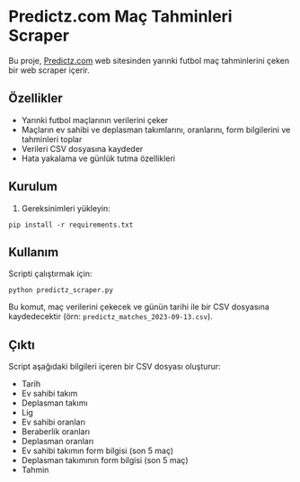 # Predictz.com Maç Tahminleri Scraper

Bu proje, [Predictz.com](https://www.predictz.com/predictions/tomorrow/) web sitesinden yarınki futbol maç tahminlerini çeken bir web scraper içerir.

## Özellikler

- Yarınki futbol maçlarının verilerini çeker
- Maçların ev sahibi ve deplasman takımlarını, oranlarını, form bilgilerini ve tahminleri toplar
- Verileri CSV dosyasına kaydeder
- Hata yakalama ve günlük tutma özellikleri

## Kurulum

1. Gereksinimleri yükleyin:
```
pip install -r requirements.txt
```

## Kullanım

Scripti çalıştırmak için:
```
python predictz_scraper.py
```

Bu komut, maç verilerini çekecek ve günün tarihi ile bir CSV dosyasına kaydedecektir (örn: `predictz_matches_2023-09-13.csv`).

## Çıktı

Script aşağıdaki bilgileri içeren bir CSV dosyası oluşturur:

- Tarih
- Ev sahibi takım
- Deplasman takımı
- Lig
- Ev sahibi oranları
- Beraberlik oranları
- Deplasman oranları
- Ev sahibi takımın form bilgisi (son 5 maç)
- Deplasman takımının form bilgisi (son 5 maç)
- Tahmin 